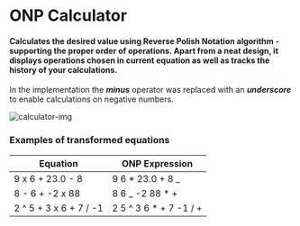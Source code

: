 # ONP Calculator

#### Calculates the desired value using Reverse Polish Notation algorithm - supporting the proper order of operations. Apart from a neat design, it displays operations chosen in current equation as well as tracks the history of your calculations.

In the implementation the **_minus_** operator was replaced with an **_underscore_** to enable calculations on negative numbers.

![calculator-img](https://github.com/user-attachments/assets/8b258acf-17ef-4354-bf0b-911eea06a06c)


### Examples of transformed equations

| Equation               | ONP Expression          |
| ---------------------- | ----------------------- |
| 9 x 6 + 23.0 - 8       | 9 6 \* 23.0 + 8 \_      |
| 8 - 6 + -2 x 88        | 8 6 \_ -2 88 \* +       |
| 2 ^ 5 + 3 x 6 + 7 / -1 | 2 5 ^ 3 6 \* + 7 -1 / + |
